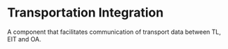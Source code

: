 # Transportation Integration

A component that facilitates communication of transport data between TL, EIT and OA.